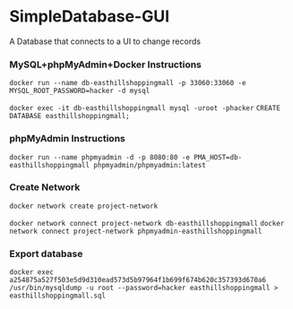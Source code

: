 # SimpleDatabase-GUI
A Database that connects to a UI to change records
### MySQL+phpMyAdmin+Docker Instructions ###
```docker run --name db-easthillshoppingmall -p 33060:33060 -e MYSQL_ROOT_PASSWORD=hacker -d mysql```

```docker exec -it db-easthillshoppingmall mysql -uroot -phacker```
```CREATE DATABASE easthillshoppingmall;```

### phpMyAdmin Instructions ###
```docker run --name phpmyadmin -d -p 8080:80 -e PMA_HOST=db-easthillshoppingmall phpmyadmin/phpmyadmin:latest```

### Create Network ###
```docker network create project-network```


```docker network connect project-network db-easthillshoppingmall```
```docker network connect project-network phpmyadmin-easthillshoppingmall```

### Export database ###
```docker exec a254875a527f503e5d9d310ead573d5b97964f1b699f674b620c357393d670a6 /usr/bin/mysqldump -u root --password=hacker easthillshoppingmall > easthillshoppingmall.sql```



